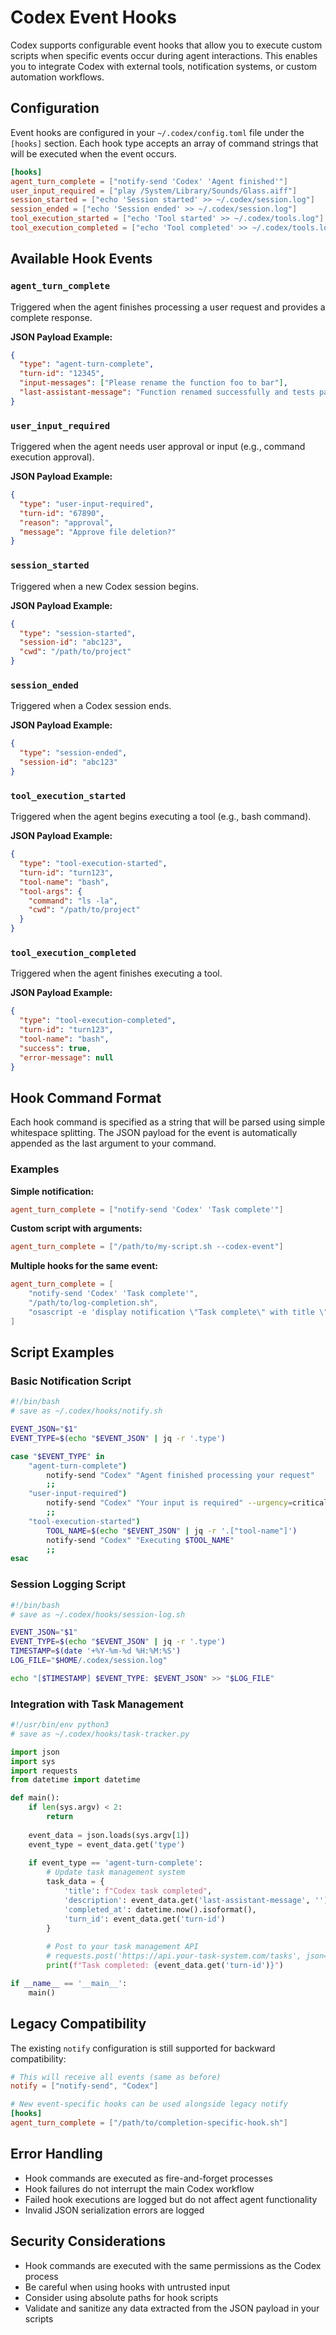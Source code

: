 # Codex Event Hooks

Codex supports configurable event hooks that allow you to execute custom scripts when specific events occur during agent interactions. This enables you to integrate Codex with external tools, notification systems, or custom automation workflows.

## Configuration

Event hooks are configured in your `~/.codex/config.toml` file under the `[hooks]` section. Each hook type accepts an array of command strings that will be executed when the event occurs.

```toml
[hooks]
agent_turn_complete = ["notify-send 'Codex' 'Agent finished'"]
user_input_required = ["play /System/Library/Sounds/Glass.aiff"]
session_started = ["echo 'Session started' >> ~/.codex/session.log"]
session_ended = ["echo 'Session ended' >> ~/.codex/session.log"]
tool_execution_started = ["echo 'Tool started' >> ~/.codex/tools.log"]
tool_execution_completed = ["echo 'Tool completed' >> ~/.codex/tools.log"]
```

## Available Hook Events

### `agent_turn_complete`
Triggered when the agent finishes processing a user request and provides a complete response.

**JSON Payload Example:**
```json
{
  "type": "agent-turn-complete",
  "turn-id": "12345",
  "input-messages": ["Please rename the function foo to bar"],
  "last-assistant-message": "Function renamed successfully and tests pass"
}
```

### `user_input_required`
Triggered when the agent needs user approval or input (e.g., command execution approval).

**JSON Payload Example:**
```json
{
  "type": "user-input-required",
  "turn-id": "67890",
  "reason": "approval",
  "message": "Approve file deletion?"
}
```

### `session_started`
Triggered when a new Codex session begins.

**JSON Payload Example:**
```json
{
  "type": "session-started",
  "session-id": "abc123",
  "cwd": "/path/to/project"
}
```

### `session_ended`
Triggered when a Codex session ends.

**JSON Payload Example:**
```json
{
  "type": "session-ended",
  "session-id": "abc123"
}
```

### `tool_execution_started`
Triggered when the agent begins executing a tool (e.g., bash command).

**JSON Payload Example:**
```json
{
  "type": "tool-execution-started",
  "turn-id": "turn123",
  "tool-name": "bash",
  "tool-args": {
    "command": "ls -la",
    "cwd": "/path/to/project"
  }
}
```

### `tool_execution_completed`
Triggered when the agent finishes executing a tool.

**JSON Payload Example:**
```json
{
  "type": "tool-execution-completed",
  "turn-id": "turn123",
  "tool-name": "bash",
  "success": true,
  "error-message": null
}
```

## Hook Command Format

Each hook command is specified as a string that will be parsed using simple whitespace splitting. The JSON payload for the event is automatically appended as the last argument to your command.

### Examples

**Simple notification:**
```toml
agent_turn_complete = ["notify-send 'Codex' 'Task complete'"]
```

**Custom script with arguments:**
```toml
agent_turn_complete = ["/path/to/my-script.sh --codex-event"]
```

**Multiple hooks for the same event:**
```toml
agent_turn_complete = [
    "notify-send 'Codex' 'Task complete'",
    "/path/to/log-completion.sh",
    "osascript -e 'display notification \"Task complete\" with title \"Codex\"'"
]
```

## Script Examples

### Basic Notification Script

```bash
#!/bin/bash
# save as ~/.codex/hooks/notify.sh

EVENT_JSON="$1"
EVENT_TYPE=$(echo "$EVENT_JSON" | jq -r '.type')

case "$EVENT_TYPE" in
    "agent-turn-complete")
        notify-send "Codex" "Agent finished processing your request"
        ;;
    "user-input-required")
        notify-send "Codex" "Your input is required" --urgency=critical
        ;;
    "tool-execution-started")
        TOOL_NAME=$(echo "$EVENT_JSON" | jq -r '.["tool-name"]')
        notify-send "Codex" "Executing $TOOL_NAME"
        ;;
esac
```

### Session Logging Script

```bash
#!/bin/bash
# save as ~/.codex/hooks/session-log.sh

EVENT_JSON="$1"
EVENT_TYPE=$(echo "$EVENT_JSON" | jq -r '.type')
TIMESTAMP=$(date '+%Y-%m-%d %H:%M:%S')
LOG_FILE="$HOME/.codex/session.log"

echo "[$TIMESTAMP] $EVENT_TYPE: $EVENT_JSON" >> "$LOG_FILE"
```

### Integration with Task Management

```python
#!/usr/bin/env python3
# save as ~/.codex/hooks/task-tracker.py

import json
import sys
import requests
from datetime import datetime

def main():
    if len(sys.argv) < 2:
        return
    
    event_data = json.loads(sys.argv[1])
    event_type = event_data.get('type')
    
    if event_type == 'agent-turn-complete':
        # Update task management system
        task_data = {
            'title': f"Codex task completed",
            'description': event_data.get('last-assistant-message', ''),
            'completed_at': datetime.now().isoformat(),
            'turn_id': event_data.get('turn-id')
        }
        
        # Post to your task management API
        # requests.post('https://api.your-task-system.com/tasks', json=task_data)
        print(f"Task completed: {event_data.get('turn-id')}")

if __name__ == '__main__':
    main()
```

## Legacy Compatibility

The existing `notify` configuration is still supported for backward compatibility:

```toml
# This will receive all events (same as before)
notify = ["notify-send", "Codex"]

# New event-specific hooks can be used alongside legacy notify
[hooks]
agent_turn_complete = ["/path/to/completion-specific-hook.sh"]
```

## Error Handling

- Hook commands are executed as fire-and-forget processes
- Hook failures do not interrupt the main Codex workflow
- Failed hook executions are logged but do not affect agent functionality
- Invalid JSON serialization errors are logged

## Security Considerations

- Hook commands are executed with the same permissions as the Codex process
- Be careful when using hooks with untrusted input
- Consider using absolute paths for hook scripts
- Validate and sanitize any data extracted from the JSON payload in your scripts